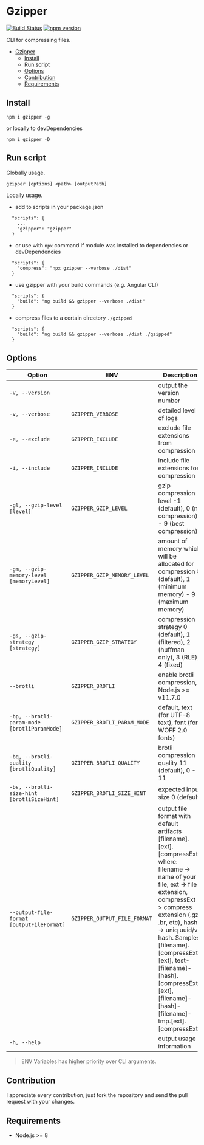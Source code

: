 # Gzipper
[![Build Status](https://travis-ci.org/gios/gzipper.svg?branch=master)](https://travis-ci.org/gios/gzipper)
[![npm version](https://badge.fury.io/js/gzipper.svg)](https://badge.fury.io/js/gzipper)

CLI for compressing files.
- [Gzipper](#gzipper)
  - [Install](#install)
  - [Run script](#run-script)
  - [Options](#options)
  - [Contribution](#contribution)
  - [Requirements](#requirements)

## Install

`npm i gzipper -g`

or locally to devDependencies

`npm i gzipper -D`

## Run script

Globally usage.

`gzipper [options] <path> [outputPath]`

Locally usage.

- add to scripts in your package.json

```
  "scripts": {
    ...
    "gzipper": "gzipper"
  }
```

- or use with `npx` command if module was installed to dependencies or devDependencies

```
  "scripts": {
    "compress": "npx gzipper --verbose ./dist"
  }
```

- use gzipper with your build commands (e.g. Angular CLI)

```
  "scripts": {
    "build": "ng build && gzipper --verbose ./dist"
  }
```

- compress files to a certain directory `./gzipped`

```
  "scripts": {
    "build": "ng build && gzipper --verbose ./dist ./gzipped"
  }
```

## Options

| Option                                       | ENV                          | Description                                                                                                                                                                                                                                                                                                                                                    |
| -------------------------------------------- | ---------------------------- | -------------------------------------------------------------------------------------------------------------------------------------------------------------------------------------------------------------------------------------------------------------------------------------------------------------------------------------------------------------- |
| `-V, --version`                              |                              | output the version number                                                                                                                                                                                                                                                                                                                                      |
| `-v, --verbose`                              | `GZIPPER_VERBOSE`            | detailed level of logs                                                                                                                                                                                                                                                                                                                                         |
| `-e, --exclude`                              | `GZIPPER_EXCLUDE`            | exclude file extensions from compression                                                                                                                                                                                                                                                                                                                       |
| `-i, --include`                              | `GZIPPER_INCLUDE`            | include file extensions for compression                                                                                                                                                                                                                                                                                                                       |
| `-gl, --gzip-level [level]`                  | `GZIPPER_GZIP_LEVEL`         | gzip compression level -1 (default), 0 (no compression) - 9 (best compression)                                                                                                                                                                                                                                                                                 |
| `-gm, --gzip-memory-level [memoryLevel]`     | `GZIPPER_GZIP_MEMORY_LEVEL`  | amount of memory which will be allocated for compression 8 (default), 1 (minimum memory) - 9 (maximum memory)                                                                                                                                                                                                                                                  |
| `-gs, --gzip-strategy [strategy]`            | `GZIPPER_GZIP_STRATEGY`      | compression strategy 0 (default), 1 (filtered), 2 (huffman only), 3 (RLE), 4 (fixed)                                                                                                                                                                                                                                                                           |
| `--brotli`                                   | `GZIPPER_BROTLI`             | enable brotli compression, Node.js >= v11.7.0                                                                                                                                                                                                                                                                                                                  |
| `-bp, --brotli-param-mode [brotliParamMode]` | `GZIPPER_BROTLI_PARAM_MODE`  | default, text (for UTF-8 text), font (for WOFF 2.0 fonts)                                                                                                                                                                                                                                                                                                      |
| `-bq, --brotli-quality [brotliQuality]`      | `GZIPPER_BROTLI_QUALITY`     | brotli compression quality 11 (default), 0 - 11                                                                                                                                                                                                                                                                                                                |
| `-bs, --brotli-size-hint [brotliSizeHint]`   | `GZIPPER_BROTLI_SIZE_HINT`   | expected input size 0 (default)                                                                                                                                                                                                                                                                                                                                |
| `--output-file-format [outputFileFormat]`    | `GZIPPER_OUTPUT_FILE_FORMAT` | output file format with default artifacts [filename].[ext].[compressExt], where: filename -> name of your file, ext -> file extension, compressExt -> compress extension (.gz, .br, etc), hash -> uniq uuid/v4 hash. Samples: [filename].[compressExt].[ext], test-[filename]-[hash].[compressExt].[ext], [filename]-[hash]-[filename]-tmp.[ext].[compressExt] |
| `-h, --help`                                 |                              | output usage information                                                                                                                                                                                                                                                                                                                                       |

> ENV Variables has higher priority over CLI arguments.

## Contribution

I appreciate every contribution, just fork the repository and send the pull request with your changes.

## Requirements

- Node.js >= 8

